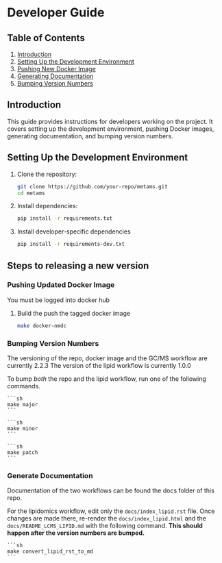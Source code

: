 # Developer Guide

## Table of Contents
1. [Introduction](#introduction)
2. [Setting Up the Development Environment](#setting-up-the-development-environment)
3. [Pushing New Docker Image](#pushing-updated-docker-image)
4. [Generating Documentation](#generating-documentation)
5. [Bumping Version Numbers](#bumping-version-numbers)

## Introduction
This guide provides instructions for developers working on the project. It covers setting up the development environment, pushing Docker images, generating documentation, and bumping version numbers.

## Setting Up the Development Environment
1. Clone the repository:
    ```sh
    git clone https://github.com/your-repo/metams.git
    cd metams
    ```
2. Install dependencies:
    ```sh
    pip install -r requirements.txt
    ```
3. Install developer-specific dependencies
    ```sh
    pip install -r requirements-dev.txt
    ```

## Steps to releasing a new version

### Pushing Updated Docker Image
You must be logged into docker hub
1. Build the push the tagged docker image
    ```sh
    make docker-nmdc
    ```

### Bumping Version Numbers
The versioning of the repo, docker image and the GC/MS workflow are currently 2.2.3
The version of the lipid workflow is currently 1.0.0

To bump *both* the repo and the lipid workflow, run one of the following commands.

    ```sh
    make major
    ```

    ```sh
    make minor
    ```

    ```sh
    make patch
    ```

### Generate Documentation
Documentation of the two workflows can be found the docs folder of this repo.

For the lipidomics workflow, edit only the `docs/index_lipid.rst` file.  Once changes are made there, re-render the `docs/index_lipid.html` and the `docs/README_LCMS_LIPID.md` with the following command.  **This should happen after the version numbers are bumped.**

    ```sh
    make convert_lipid_rst_to_md
    ```

